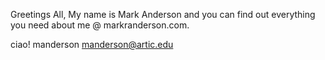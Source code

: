 Greetings All, 
My name is Mark Anderson and you can find out everything you need about me @ markranderson.com.

ciao!
manderson
manderson@artic.edu

